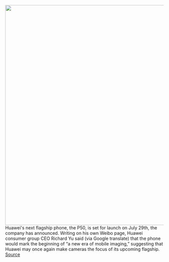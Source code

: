 <img src='https://cdn.vox-cdn.com/thumbor/RRG7uuDWcfTV8yXWQ83OnjCyc_4=/0x0:2040x1360/1200x800/filters:focal(857x517:1183x843)/cdn.vox-cdn.com/uploads/chorus_image/image/69599672/huaweip50.0.jpg' width='700px' /><br/>
Huawei's next flagship phone, the P50, is set for launch on July 29th, the company has announced. Writing on his own Weibo page, Huawei consumer group CEO Richard Yu said (via Google translate) that the phone would mark the beginning of “a new era of mobile imaging,” suggesting that Huawei may once again make cameras the focus of its upcoming flagship.
<a href='https://www.theverge.com/2021/7/19/22583225/huawei-p50-launch-july-29th-release-date'> Source <a/>